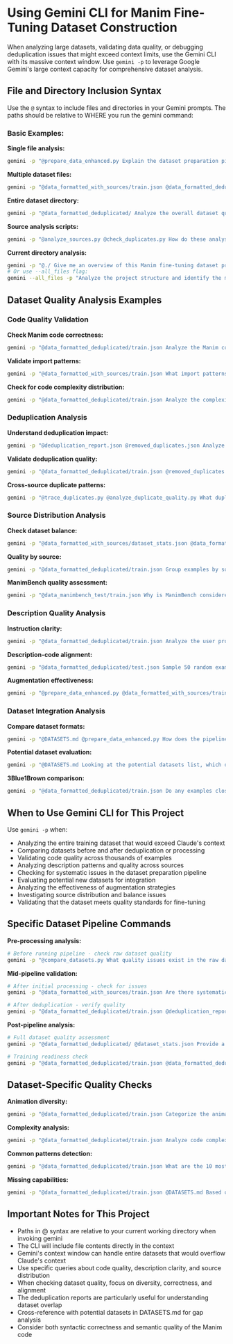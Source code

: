 # Using Gemini CLI for Manim Fine-Tuning Dataset Construction

When analyzing large datasets, validating data quality, or debugging deduplication issues that might exceed context limits, use the Gemini CLI with its massive context window. Use `gemini -p` to leverage Google Gemini's large context capacity for comprehensive dataset analysis.

## File and Directory Inclusion Syntax

Use the `@` syntax to include files and directories in your Gemini prompts. The paths should be relative to WHERE you run the gemini command:

### Basic Examples:

**Single file analysis:**
```bash
gemini -p "@prepare_data_enhanced.py Explain the dataset preparation pipeline and identify potential quality improvements"
```

**Multiple dataset files:**
```bash
gemini -p "@data_formatted_with_sources/train.json @data_formatted_deduplicated/train.json Compare the datasets before and after deduplication. What patterns were removed?"
```

**Entire dataset directory:**
```bash
gemini -p "@data_formatted_deduplicated/ Analyze the overall dataset quality and identify any remaining issues"
```

**Source analysis scripts:**
```bash
gemini -p "@analyze_sources.py @check_duplicates.py How do these analysis tools work together to ensure dataset quality?"
```

**Current directory analysis:**
```bash
gemini -p "@./ Give me an overview of this Manim fine-tuning dataset project structure"
# Or use --all_files flag:
gemini --all_files -p "Analyze the project structure and identify the main data flow"
```

## Dataset Quality Analysis Examples

### Code Quality Validation
**Check Manim code correctness:**
```bash
gemini -p "@data_formatted_deduplicated/train.json Analyze the Manim code quality. Are there syntax errors, missing imports, or incorrect Scene class usage?"
```

**Validate import patterns:**
```bash
gemini -p "@data_formatted_with_sources/train.json What import patterns are most common? Are there any non-standard or potentially problematic imports?"
```

**Check for code complexity distribution:**
```bash
gemini -p "@data_formatted_deduplicated/train.json Analyze the complexity distribution of Manim animations. What percentage are simple vs complex scenes?"
```

### Deduplication Analysis
**Understand deduplication impact:**
```bash
gemini -p "@deduplication_report.json @removed_duplicates.json Analyze the deduplication results. Which datasets had the most overlap and what types of duplicates were most common?"
```

**Validate deduplication quality:**
```bash
gemini -p "@data_formatted_deduplicated/train.json @removed_duplicates.json Did the deduplication process remove any false positives? Show examples of edge cases"
```

**Cross-source duplicate patterns:**
```bash
gemini -p "@trace_duplicates.py @analyze_duplicate_quality.py What duplicate patterns exist across different dataset sources? Which sources have the highest quality unique content?"
```

### Source Distribution Analysis
**Check dataset balance:**
```bash
gemini -p "@data_formatted_with_sources/dataset_stats.json @data_formatted_deduplicated/dataset_stats.json How did deduplication affect the source distribution? Is the dataset still balanced?"
```

**Quality by source:**
```bash
gemini -p "@data_formatted_deduplicated/train.json Group examples by source and analyze which sources provide the highest quality, most diverse animations"
```

**ManimBench quality assessment:**
```bash
gemini -p "@data_manimbench_test/train.json Why is ManimBench considered the highest quality dataset? Show examples that demonstrate its superiority"
```

### Description Quality Analysis
**Instruction clarity:**
```bash
gemini -p "@data_formatted_deduplicated/train.json Analyze the user prompts/descriptions. Are they clear, specific, and diverse? Identify patterns of vague or ambiguous instructions"
```

**Description-code alignment:**
```bash
gemini -p "@data_formatted_deduplicated/test.json Sample 50 random examples and rate how well the generated code matches the description. Identify misalignments"
```

**Augmentation effectiveness:**
```bash
gemini -p "@prepare_data_enhanced.py @data_formatted_with_sources/train.json Analyze the augmentation strategy. Are the prompt variations improving diversity or creating redundancy?"
```

### Dataset Integration Analysis
**Compare dataset formats:**
```bash
gemini -p "@DATASETS.md @prepare_data_enhanced.py How does the pipeline handle different dataset formats and field names? Are there edge cases it might miss?"
```

**Potential dataset evaluation:**
```bash
gemini -p "@DATASETS.md Looking at the potential datasets list, which ones would add the most value based on what's currently missing in our dataset?"
```

**3Blue1Brown comparison:**
```bash
gemini -p "@data_formatted_deduplicated/train.json Do any examples closely match 3Blue1Brown's style? What percentage of the dataset captures educational mathematical animations?"
```

## When to Use Gemini CLI for This Project

Use `gemini -p` when:
- Analyzing the entire training dataset that would exceed Claude's context
- Comparing datasets before and after deduplication or processing
- Validating code quality across thousands of examples
- Analyzing description patterns and quality across sources
- Checking for systematic issues in the dataset preparation pipeline
- Evaluating potential new datasets for integration
- Analyzing the effectiveness of augmentation strategies
- Investigating source distribution and balance issues
- Validating that the dataset meets quality standards for fine-tuning

## Specific Dataset Pipeline Commands

**Pre-processing analysis:**
```bash
# Before running pipeline - check raw dataset quality
gemini -p "@compare_datasets.py What quality issues exist in the raw datasets that the pipeline should address?"
```

**Mid-pipeline validation:**
```bash
# After initial processing - check for issues
gemini -p "@data_formatted_with_sources/train.json Are there systematic issues that need fixing before deduplication?"

# After deduplication - verify quality
gemini -p "@data_formatted_deduplicated/train.json @deduplication_report.json Did deduplication maintain dataset quality and diversity?"
```

**Post-pipeline analysis:**
```bash
# Full dataset quality assessment
gemini -p "@data_formatted_deduplicated/ @dataset_stats.json Provide a comprehensive quality assessment of the final dataset"

# Training readiness check
gemini -p "@data_formatted_deduplicated/train.json @data_formatted_deduplicated/test.json Is this dataset ready for fine-tuning? What improvements would have the most impact?"
```

## Dataset-Specific Quality Checks

**Animation diversity:**
```bash
gemini -p "@data_formatted_deduplicated/train.json Categorize the animations by type (math, physics, CS, abstract, etc). Is there good coverage of different animation styles?"
```

**Complexity analysis:**
```bash
gemini -p "@data_formatted_deduplicated/train.json Analyze code complexity: How many use basic shapes vs custom VMobjects? How many use animations vs static scenes?"
```

**Common patterns detection:**
```bash
gemini -p "@data_formatted_deduplicated/train.json What are the 10 most common animation patterns? Are we over-representing certain types of animations?"
```

**Missing capabilities:**
```bash
gemini -p "@data_formatted_deduplicated/train.json @DATASETS.md Based on Manim's full capabilities, what types of animations are underrepresented in our dataset?"
```

## Important Notes for This Project

- Paths in @ syntax are relative to your current working directory when invoking gemini
- The CLI will include file contents directly in the context
- Gemini's context window can handle entire datasets that would overflow Claude's context
- Use specific queries about code quality, description clarity, and source distribution
- When checking dataset quality, focus on diversity, correctness, and alignment
- The deduplication reports are particularly useful for understanding dataset overlap
- Cross-reference with potential datasets in DATASETS.md for gap analysis
- Consider both syntactic correctness and semantic quality of the Manim code